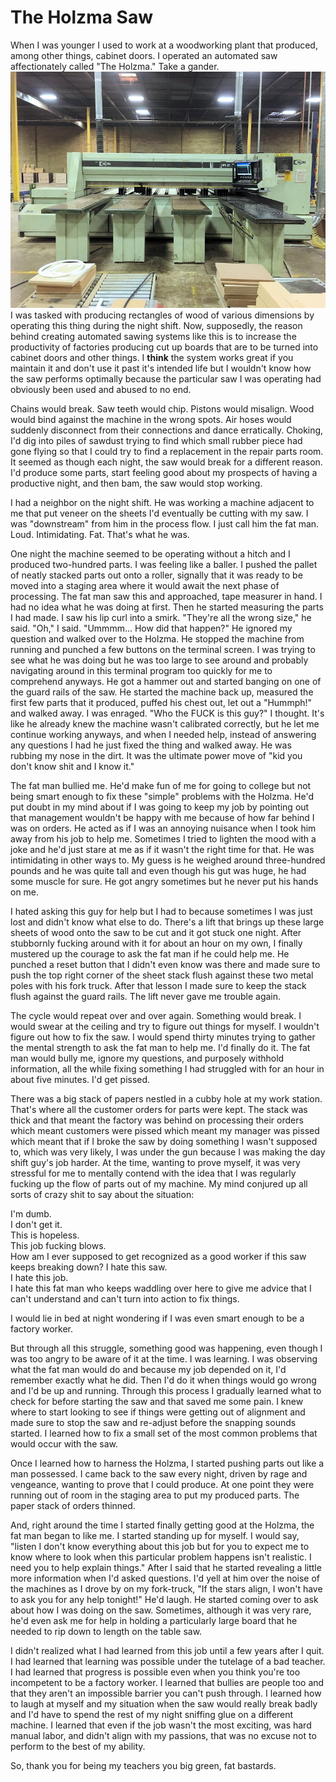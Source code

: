 # The Holzma Saw
When I was younger I used to work at a woodworking plant that produced, among other things, cabinet doors. I operated an automated saw affectionately called "The Holzma." Take a gander.
![The Holzma](/assets/holzma_saw.jpg)  
I was tasked with producing rectangles of wood of various dimensions by operating this thing during the night shift. Now, supposedly, the reason behind creating automated sawing systems like this is to increase the productivity of factories producing cut up boards that are to be turned into cabinet doors and other things. I **think** the system works great if you maintain it and don't use it past it's intended life but I wouldn't know how the saw performs optimally because the particular saw I was operating had obviously been used and abused to no end.

Chains would break. Saw teeth would chip. Pistons would misalign. Wood would bind against the machine in the wrong spots. Air hoses would suddenly disconnect from their connections and dance erratically. Choking, I'd dig into piles of sawdust trying to find which small rubber piece had gone flying so that I could try to find a replacement in the repair parts room. It seemed as though each night, the saw would break for a different reason. I'd produce some parts, start feeling good about my prospects of having a productive night, and then bam, the saw would stop working.

I had a neighbor on the night shift. He was working a machine adjacent to me that put veneer on the sheets I'd eventually be cutting with my saw. I was "downstream" from him in the process flow. I just call him the fat man. Loud. Intimidating. Fat. That's what he was.

One night the machine seemed to be operating without a hitch and I produced two-hundred parts. I was feeling like a baller. I pushed the pallet of neatly stacked parts out onto a roller, signally that it was ready to be moved into a staging area where it would await the next phase of processing. The fat man saw this and approached, tape measurer in hand. I had no idea what he was doing at first. Then he started measuring the parts I had made. I saw his lip curl into a smirk. "They're all the wrong size," he said. "Oh," I said. "Ummmm... How did that happen?" He ignored my question and walked over to the Holzma. He stopped the machine from running and punched a few buttons on the terminal screen. I was trying to see what he was doing but he was too large to see around and probably navigating around in this terminal program too quickly for me to comprehend anyways. He got a hammer out and started banging on one of the guard rails of the saw. He started the machine back up, measured the first few parts that it produced, puffed his chest out, let out a "Hummph!" and walked away. I was enraged. "Who the FUCK is this guy?" I thought. It's like he already knew the machine wasn't calibrated correctly, but he let me continue working anyways, and when I needed help, instead of answering any questions I had he just fixed the thing and walked away. He was rubbing my nose in the dirt. It was the ultimate power move of "kid you don't know shit and I know it."

The fat man bullied me. He'd make fun of me for going to college but not being smart enough to fix these "simple" problems with the Holzma. He'd put doubt in my mind about if I was going to keep my job by pointing out that management wouldn't be happy with me because of how far behind I was on orders. He acted as if I was an annoying nuisance when I took him away from his job to help me. Sometimes I tried to lighten the mood with a joke and he'd just stare at me as if it wasn't the right time for that. He was intimidating in other ways to. My guess is he weighed around three-hundred pounds and he was quite tall and even though his gut was huge, he had some muscle for sure. He got angry sometimes but he never put his hands on me.

I hated asking this guy for help but I had to because sometimes I was just lost and didn't know what else to do. There's a lift that brings up these large sheets of wood onto the saw to be cut and it got stuck one night. After stubbornly fucking around with it for about an hour on my own, I finally mustered up the courage to ask the fat man if he could help me. He punched a reset button that I didn't even know was there and made sure to push the top right corner of the sheet stack flush against these two metal poles with his fork truck. After that lesson I made sure to keep the stack flush against the guard rails. The lift never gave me trouble again.

The cycle would repeat over and over again. Something would break. I would swear at the ceiling and try to figure out things for myself. I wouldn't figure out how to fix the saw. I would spend thirty minutes trying to gather the mental strength to ask the fat man to help me. I'd finally do it. The fat man would bully me, ignore my questions, and purposely withhold information, all the while fixing something I had struggled with for an hour in about five minutes. I'd get pissed.

There was a big stack of papers nestled in a cubby hole at my work station. That's where all the customer orders for parts were kept. The stack was thick and that meant the factory was behind on processing their orders which meant customers were pissed which meant my manager was pissed which meant that if I broke the saw by doing something I wasn't supposed to, which was very likely, I was under the gun because I was making the day shift guy's job harder. At the time, wanting to prove myself, it was very stressful for me to mentally contend with the idea that I was regularly fucking up the flow of parts out of my machine. My mind conjured up all sorts of crazy shit to say about the situation:

I'm dumb.  
I don't get it.  
This is hopeless.  
This job fucking blows.  
How am I ever supposed to get recognized as a good worker if this saw keeps breaking down? I hate this saw.  
I hate this job.  
I hate this fat man who keeps waddling over here to give me advice that I can't understand and can't turn into action to fix things.

I would lie in bed at night wondering if I was even smart enough to be a factory worker.

But through all this struggle, something good was happening, even though I was too angry to be aware of it at the time. I was learning. I was observing what the fat man would do and because my job depended on it, I'd remember exactly what he did. Then I'd do it when things would go wrong and I'd be up and running. Through this process I gradually learned what to check for before starting the saw and that saved me some pain. I knew where to start looking to see if things were getting out of alignment and made sure to stop the saw and re-adjust before the snapping sounds started. I learned how to fix a small set of the most common problems that would occur with the saw.

Once I learned how to harness the Holzma, I started pushing parts out like a man possessed. I came back to the saw every night, driven by rage and vengeance, wanting to prove that I could produce. At one point they were running out of room in the staging area to put my produced parts. The paper stack of orders thinned.

And, right around the time I started finally getting good at the Holzma, the fat man began to like me. I started standing up for myself. I would say, "listen I don't know everything about this job but for you to expect me to know where to look when this particular problem happens isn't realistic. I need you to help explain things." After I said that he started revealing a little more information when I'd asked questions. I'd yell at him over the noise of the machines as I drove by on my fork-truck, "If the stars align, I won't have to ask you for any help tonight!" He'd laugh. He started coming over to ask about how I was doing on the saw. Sometimes, although it was very rare, he'd even ask me for help in holding a particularly large board that he needed to rip down to length on the table saw.  

I didn't realized what I had learned from this job until a few years after I quit. I had learned that learning was possible under the tutelage of a bad teacher. I had learned that progress is possible even when you think you're too incompetent to be a factory worker. I learned that bullies are people too and that they aren't an impossible barrier you can't push through. I learned how to laugh at myself and my situation when the saw would really break badly and I'd have to spend the rest of my night sniffing glue on a different machine. I learned that even if the job wasn't the most exciting, was hard manual labor, and didn't align with my passions, that was no excuse not to perform to the best of my ability.

So, thank you for being my teachers you big green, fat bastards.
